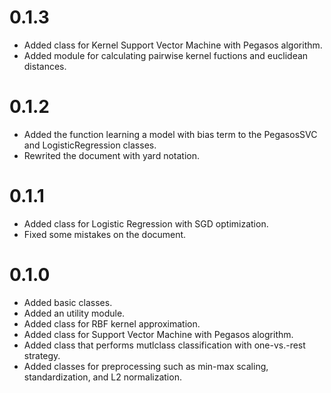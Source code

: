 # 0.1.3
- Added class for Kernel Support Vector Machine with Pegasos algorithm.
- Added module for calculating pairwise kernel fuctions and euclidean distances.

# 0.1.2
- Added the function learning a model with bias term to the PegasosSVC and LogisticRegression classes.
- Rewrited the document with yard notation.

# 0.1.1
- Added class for Logistic Regression with SGD optimization.
- Fixed some mistakes on the document.

# 0.1.0
- Added basic classes.
- Added an utility module.
- Added class for RBF kernel approximation.
- Added class for Support Vector Machine with Pegasos alogrithm.
- Added class that performs mutlclass classification with one-vs.-rest strategy.
- Added classes for preprocessing such as min-max scaling, standardization, and L2 normalization.

